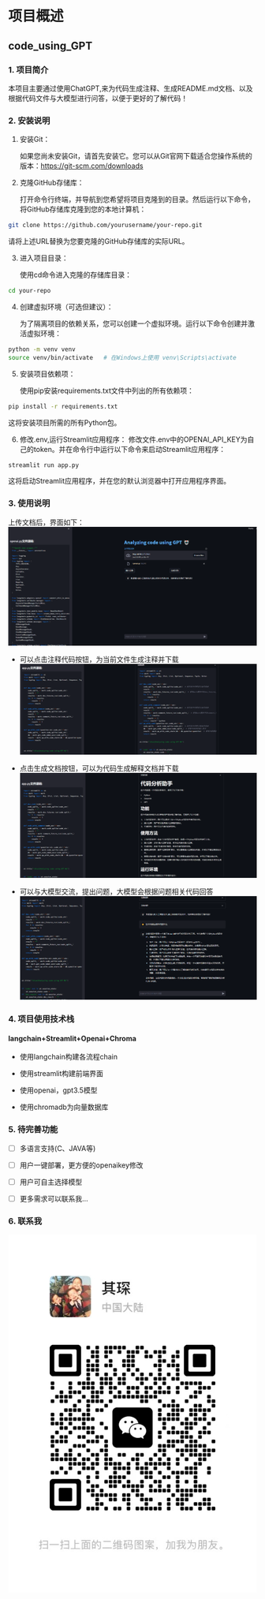 # 项目概述

## code_using_GPT

### 1. 项目简介

本项目主要通过使用ChatGPT,来为代码生成注释、生成README.md文档、以及根据代码文件与大模型进行问答，以便于更好的了解代码！

### 2. 安装说明
1. 安装Git：

    如果您尚未安装Git，请首先安装它。您可以从Git官网下载适合您操作系统的版本：https://git-scm.com/downloads

2. 克隆GitHub存储库：

    打开命令行终端，并导航到您希望将项目克隆到的目录。然后运行以下命令，将GitHub存储库克隆到您的本地计算机：
```bash
git clone https://github.com/yourusername/your-repo.git
```
 请将上述URL替换为您要克隆的GitHub存储库的实际URL。

3. 进入项目目录：

    使用cd命令进入克隆的存储库目录：
```bash
cd your-repo
```

4. 创建虚拟环境（可选但建议）：

    为了隔离项目的依赖关系，您可以创建一个虚拟环境。运行以下命令创建并激活虚拟环境：

```bash
python -m venv venv
source venv/bin/activate   # 在Windows上使用 venv\Scripts\activate
```

5. 安装项目依赖项：

    使用pip安装requirements.txt文件中列出的所有依赖项：

```bash
pip install -r requirements.txt
```

这将安装项目所需的所有Python包。

6. 修改.env,运行Streamlit应用程序：
    修改文件.env中的OPENAI_API_KEY为自己的token。并在命令行中运行以下命令来启动Streamlit应用程序：

```bash
streamlit run app.py
```

这将启动Streamlit应用程序，并在您的默认浏览器中打开应用程序界面。

### 3. 使用说明
上传文档后，界面如下：
![程序界面](./image/index.png)

* 可以点击注释代码按钮，为当前文件生成注释并下载
![代码注释](./image/py.png)

* 点击生成文档按钮，可以为代码生成解释文档并下载
![生成文档](./image/md.png)
* 可以与大模型交流，提出问题，大模型会根据问题相关代码回答
![基于代码问答](./image/qa.png)

### 4. 项目使用技术栈

#### langchain+Streamlit+Openai+Chroma

* 使用langchain构建各流程chain

* 使用streamlit构建前端界面

* 使用openai，gpt3.5模型

* 使用chromadb为向量数据库

### 5. 待完善功能
- [ ] 多语言支持(C、JAVA等)

- [ ] 用户一键部署，更方便的openaikey修改

- [ ] 用户可自主选择模型

- [ ] 更多需求可以联系我...

### 6. 联系我

![微信](./image/qichen.jpg)







